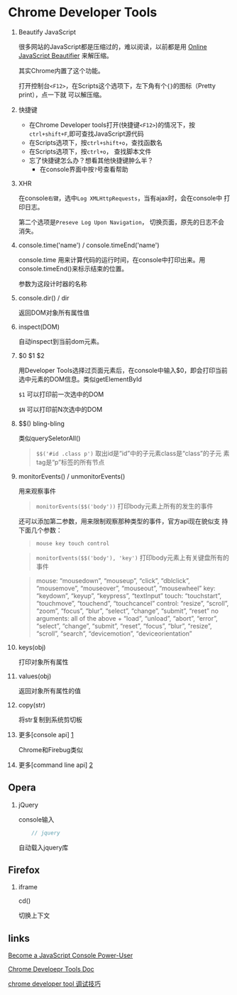 Chrome Developer Tools
======

1. Beautify JavaScript

    很多网站的JavaScript都是压缩过的，难以阅读，以前都是用
    [Online JavaScript Beautifier](http://jsbeautifier.org/)
    来解压缩。
    
    其实Chrome内置了这个功能。
    
    打开控制台`<F12>`，在Scripts这个选项下，左下角有个`{}`的图标（Pretty print），点一下就
    可以解压缩。

1. 快捷键
    * 在Chrome Developer tools打开(快捷键`<F12>`)的情况下，按`ctrl+shift+F`,即可查找JavaScript源代码
    * 在Scripts选项下，按`ctrl+shift+o`，查找函数名
    * 在Scripts选项下，按`ctrl+o`， 查找脚本文件
    * 忘了快捷键怎么办？想看其他快捷键肿么半？
        * 在console界面中按`?`号查看帮助

1. XHR

    在console`右键`，选中`Log XMLHttpRequests`，当有ajax时，会在console中
    打印日志。
    
    第二个选项是`Preseve Log Upon Navigation`， 切换页面，原先的日志不会
    消失。

2. console.time('name') / console.timeEnd('name')    

    console.time 用来计算代码的运行时间，在console中打印出来。用
    console.timeEnd()来标示结束的位置。
    
    参数为这段计时器的名称

3. console.dir() / dir

    返回DOM对象所有属性值
    
4. inspect(DOM)

    自动inspect到当前dom元素。

5. $0 $1 $2

    用Developer Tools选择过页面元素后，在console中输入$0，即会打印当前
    选中元素的DOM信息。类似getElementById
    
    `$1` 可以打印前一次选中的DOM
    
    `$N` 可以打印前N次选中的DOM

6. $$() bling-bling 

    类似querySeletorAll()
    
    > `$$('#id .class p')` 取出id是“id”中的子元素class是“class”的子元
    素tag是“p”标签的所有节点

7. monitorEvents() / unmonitorEvents()

    用来观察事件
    
    > `monitorEvents($$('body'))` 打印body元素上所有的发生的事件
    
    还可以添加第二参数，用来限制观察那种类型的事件，官方api现在貌似支
    持下面几个参数：
    
    > `mouse key touch control`
    
    > `monitorEvents($$('body'), 'key')` 打印body元素上有关键盘所有的事件

    > mouse:  “mousedown”, “mouseup”, “click”, “dblclick”, “mousemove”, “mouseover”, “mouseout”, “mousewheel” 
    > key: “keydown”, “keyup”, “keypress”, “textInput”
    > touch:  “touchstart”, “touchmove”, “touchend”, “touchcancel”
    > control:  “resize”, “scroll”, “zoom”, “focus”, “blur”, “select”, “change”, “submit”, “reset”
    > no arguments: all of the above + “load”, “unload”, “abort”, “error”, “select”, “change”, “submit”, “reset”, “focus”, “blur”, “resize”, “scroll”, “search”, “devicemotion”, “deviceorientation”

8. keys(obj) 

    打印对象所有属性

9. values(obj) 

    返回对象所有属性的值

10. copy(str)

    将str复制到系统剪切板
    
11. 更多[console api] [1]

    Chrome和Firebug类似


12. 更多[command line api] [2]


## Opera

1. jQuery    

    console输入
    ``` javascript
        // jquery 
    ```
    自动载入jquery库

## Firefox

1. iframe

    cd()
    
    切换上下文

## links

[Become a JavaScript Console Power-User](https://www.youtube.com/watch?feature=player_embedded&v=4mf_yNLlgic#!)

[Chrome Develoepr Tools Doc](https://developers.google.com/chrome-developer-tools/docs/overview)

[chrome developer tool 调试技巧](http://ued.taobao.com/blog/2012/06/03/debug-with-chrome-dev-tool/)

[1]: http://getfirebug.com/wiki/index.php/Console_API#console.trace.28.29 "Console APi"

[2]: http://getfirebug.com/wiki/index.php/Command_Line_API      "Command Line Api"
